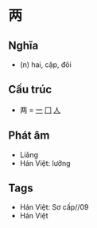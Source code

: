 # 两

## Nghĩa

* (n) hai, cặp, đôi

## Cấu trúc
* 两 = [一](一.md) [冂](冂.md) [人](人.md)

## Phát âm

* Liǎng
* Hán Việt: lưỡng

## Tags
* Hán Việt: Sơ cấp//09
* Hán Việt

<script>window.HANZI_FIELD='两';</script>
